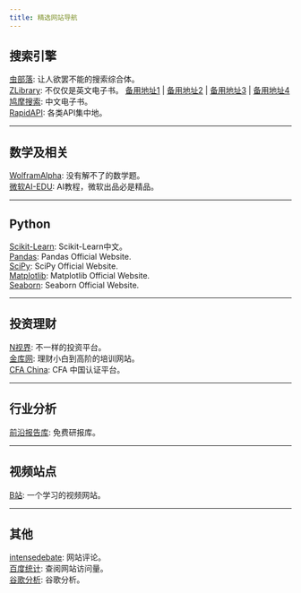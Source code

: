 ```yaml
---
title: 精选网站导航
---
```


## 搜索引擎
[虫部落](https://search.chongbuluo.com/): 让人欲罢不能的搜索综合体。<br>
[ZLibrary](https://z-lib.org/): 不仅仅是英文电子书。
[备用地址1](https://b-ok.global/) | [备用地址2](https://booksc.org/) | [备用地址3](https://booksc.xyz/) | [备用地址4](https://b-ok.cc/)<br>
[鸠摩搜索](https://www.jiumodiary.com/): 中文电子书。<br>
[RapidAPI](https://rapidapi.com/): 各类API集中地。<br>

---
## 数学及相关
[WolframAlpha](https://www.wolframalpha.com/): 没有解不了的数学题。<br>
[微软AI-EDU](https://github.com/microsoft/ai-edu/): AI教程，微软出品必是精品。<br>

---
## Python
[Scikit-Learn](http://www.scikitlearn.com.cn/): Scikit-Learn中文。<br>
[Pandas](https://pandas.pydata.org/): Pandas Official Website.<br>
[SciPy](https://docs.scipy.org/): SciPy Official Website.<br>
[Matplotlib](https://matplotlib.org/): Matplotlib Official Website.<br>
[Seaborn](http://seaborn.pydata.org/): Seaborn Official Website.<br>

---
## 投资理财
[N视界](http://n-sight.com.cn): 不一样的投资平台。<br>
[金库网](https://www.jinku.com): 理财小白到高阶的培训网站。<br>
[CFA China](https://cfp.fpsbchina.cn): CFA 中国认证平台。<br>

---
## 行业分析
[前沿报告库](https://wk.askci.com/): 免费研报库。<br>

---
## 视频站点
[B站](https://www.bilibili.com): 一个学习的视频网站。<br>

---
## 其他
[intensedebate](https://www.intensedebate.com): 网站评论。<br>
[百度统计](https://tongji.baidu.com): 查阅网站访问量。<br>
[谷歌分析](https://analytics.google.com/analytics/web/): 谷歌分析。<br>